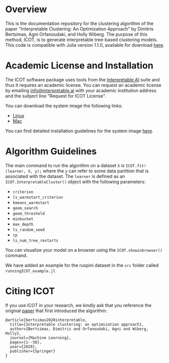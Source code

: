 # Overview
This is the documentation repository for the clustering algorithm of the paper "Interpretable Clustering: An Optimization Approach" by Dimitris Bertsimas, Agni Orfanoudaki, and Holly Wiberg. The purpose of this method, ICOT, is to generate interpretable tree-based clustering models. This code is compatible with Julia version 1.1.0, available for download [here](https://julialang.org/downloads/).

# Academic License and Installation
The ICOT software package uses tools from the [Interpretable AI](https://www.interpretable.ai/) suite and thus it requires an academic license. You can request an academic license by emailing <info@interpretable.ai> with your academic institution address and the subject line "Request for ICOT License".

You can download the system image the following links:
* [Linux](https://iai-system-images.s3.amazonaws.com/icot/linux/julia1.1.0/v1.0/sys-linux-julia1.1.0-iai0.1.0-878.zip) 
* [Mac](https://iai-system-images.s3.amazonaws.com/icot/macos/julia1.1.0/v1.0/sys-macos-julia1.1.0-iai0.1.0-878.zip)

You can find detailed installation guidelines for the system image [here](https://docs.interpretable.ai/stable/installation/).

# Algorithm Guidelines

The main command to run the algorithm on a dataset `X` is `ICOT.fit!(learner, X, y);` where the `y` can refer to some data partition that is associated with the dataset. The `learner` is defined as an `ICOT.InterpretableCluster()` object with the following parameters:
* `criterion`
* `ls_warmstart_criterion`
* `kmeans_warmstart`
* `geom_search`
* `geom_threshold`
* `minbucket`
* `max_depth`
* `ls_random_seed`
* `cp`
* `ls_num_tree_restarts`

You can visualize your model on a browser using the `ICOT.showinbrowser()` command.

We have added an example for the ruspini dataset in the `src` folder called `runningICOT_example.jl`.

# Citing ICOT
If you use ICOT in your research, we kindly ask that you reference the original [paper](https://link.springer.com/article/10.1007/s10994-020-05896-2) that first introduced the algorithm:

```
@article{bertsimas2020interpretable,
  title={Interpretable clustering: an optimization approach},
  author={Bertsimas, Dimitris and Orfanoudaki, Agni and Wiberg, Holly},
  journal={Machine Learning},
  pages={1--50},
  year={2020},
  publisher={Springer}
}
```

